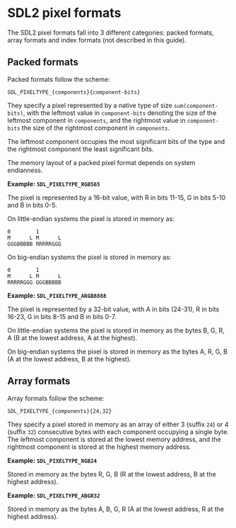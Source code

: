 # SDL2 pixel formats

The SDL2 pixel formats fall into 3 different categories: packed formats, array
formats and index formats (not described in this guide).

## Packed formats

Packed formats follow the scheme:

    SDL_PIXELTYPE_{components}{component-bits}

They specify a pixel represented by a native type of size
`sum(component-bits)`, with the leftmost value in `component-bits` denoting the
size of the leftmost component in `components`, and the rightmost value in
`component-bits` the size of the rightmost component in `components`.

The leftmost component occupies the most significant bits of the type and the
rightmost component the least significant bits.

The memory layout of a packed pixel format depends on system endianness.

**Example: `SDL_PIXELTYPE_RGB565`**

The pixel is represented by a 16-bit value, with R in bits 11-15, G in bits
5-10 and B in bits 0-5.

On little-endian systems the pixel is stored in memory as:

    0        1
    M      L M      L
    GGGBBBBB RRRRRGGG

On big-endian systems the pixel is stored in memory as:

    0        1
    M      L M      L
    RRRRRGGG GGGBBBBB

**Example: `SDL_PIXELTYPE_ARGB8888`**

The pixel is represented by a 32-bit value, with A in bits (24-31), R in bits
16-23, G in bits 8-15 and B in bits 0-7.

On little-endian systems the pixel is stored in memory as the bytes B, G, R, A
(B at the lowest address, A at the highest).

On big-endian systems the pixel is stored in memory as the bytes A, R, G, B (A
at the lowest address, B at the highest).

## Array formats

Array formats follow the scheme:

    SDL_PIXELTYPE_{components}{24,32}

They specify a pixel stored in memory as an array of either 3 (suffix `24`) or
4 (suffix `32`) consecutive bytes with each component occupying a single byte.
The leftmost component is stored at the lowest memory address, and the
rightmost component is stored at the highest memory address.

**Example: `SDL_PIXELTYPE_RGB24`**

Stored in memory as the bytes R, G, B (R at the lowest address, B at the
highest address).

**Example: `SDL_PIXELTYPE_ABGR32`**

Stored in memory as the bytes A, B, G, R (A at the lowest address, R at the
highest address).

